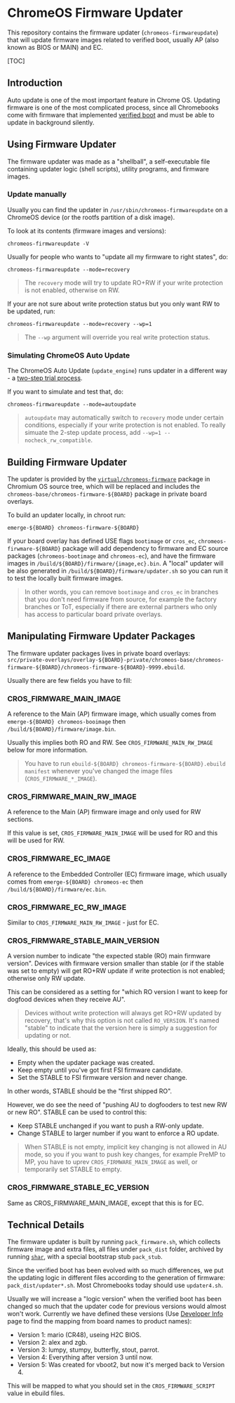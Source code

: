 # ChromeOS Firmware Updater

This repository contains the firmware updater (`chromeos-firmwareupdate`) that
will update firmware images related to verified boot, usually AP (also known as
BIOS or MAIN) and EC.

[TOC]

## Introduction
Auto update is one of the most important feature in Chrome OS. Updating
firmware is one of the most complicated process, since all Chromebooks come
with firmware that implemented [verified
boot](https://www.chromium.org/chromium-os/chromiumos-design-docs/verified-boot)
and must be able to update in background silently.

## Using Firmware Updater

The firmware updater was made as a "shellball", a self-executable file
containing updater logic (shell scripts), utility programs, and firmware images.

### Update manually

Usually you can find the updater in `/usr/sbin/chromeos-firmwareupdate`
on a ChromeOS device (or the rootfs partition of a disk image).

To look at its contents (firmware images and versions):

    chromeos-firmwareupdate -V

Usually for people who wants to "update all my firmware to right states", do:

    chromeos-firmwareupdate --mode=recovery

> The `recovery` mode will try to update RO+RW if your write protection
> is not enabled, otherwise on RW.

If your are not sure about write protection status but you only want RW to be
updated, run:

    chromeos-firmwareupdate --mode=recovery --wp=1

> The `--wp` argument will override you real write protection status.

### Simulating ChromeOS Auto Update

The ChromeOS Auto Update (`update_engine`) runs updater in a different way - a
[two-step trial process](https://www.chromium.org/chromium-os/chromiumos-design-docs/firmware-boot-and-recovery).

If you want to simulate and test that, do:

    chromeos-firmwareupdate --mode=autoupdate

> `autoupdate` may automatically switch to `recovery` mode under certain
> conditions, especially if your write protection is not enabled. To really
> simuate the 2-step update process, add `--wp=1 --nocheck_rw_compatible`.

## Building Firmware Updater

The updater is provided by the
[`virtual/chromeos-firmware`](https://chromium.googlesource.com/chromiumos/overlays/chromiumos-overlay/+/master/virtual/chromeos-firmware)
package in Chromium OS source tree, which will be replaced and includes the
`chromeos-base/chromeos-firmware-${BOARD}` package in private board overlays.

To build an updater locally, in chroot run:

    emerge-${BOARD} chromeos-firmware-${BOARD}

If your board overlay has defined USE flags `bootimage` or `cros_ec`,
`chromeos-firwmare-${BOARD}` package will add dependency to firmware and EC
source packages (`chromeos-bootimage` and `chromeos-ec`), and have the firmware
images in `/build/${BOARD}/firmware/{image,ec}.bin`. A "local" updater will be
also generated in `/build/${BOARD}/firmware/updater.sh` so you can run it to
test the locally built firmware images.

> In other words, you can remove `bootimage` and `cros_ec` in branches that you
> don't need firmware from source, for example the factory branches or ToT,
> especially if there are external partners who only has access to particular
> board private overlays.

## Manipulating Firmware Updater Packages

The firmware updater packages lives in private board overlays:
`src/private-overlays/overlay-${BOARD}-private/chromeos-base/chromeos-firmware-${BOARD}/chromeos-firmware-${BOARD}-9999.ebuild`.

Usually there are few fields you have to fill:

### CROS_FIRMWARE_MAIN_IMAGE
A reference to the Main (AP) firmware image, which usually comes from
`emerge-${BOARD} chromeos-booimage` then `/build/${BOARD}/firmware/image.bin`.

Usually this implies both RO and RW. See `CROS_FIRMWARE_MAIN_RW_IMAGE` below for
more information.

> You have to run `ebuild-${BOARD} chromeos-firmware-${BOARD}.ebuild manifest`
> whenever you've changed the image files (`CROS_FIRMWARE_*_IMAGE`).

### CROS_FIRMWARE_MAIN_RW_IMAGE
A reference to the Main (AP) firmware image and only used for RW sections.

If this value is set, `CROS_FIRMWARE_MAIN_IMAGE` will be used for RO and this
will be used for RW.

### CROS_FIRMWARE_EC_IMAGE
A reference to the Embedded Controller (EC) firmware image, which usually comes
from `emerge-${BOARD} chromeos-ec` then `/build/${BOARD}/firmware/ec.bin`.

### CROS_FIRMWARE_EC_RW_IMAGE
Similar to `CROS_FIRMWARE_MAIN_RW_IMAGE` - just for EC.

### CROS_FIRMWARE_STABLE_MAIN_VERSION
A version number to indicate "the expected stable (RO) main firmware version".
Devices with firmware version smaller than stable (or if the stable was set to
empty) will get RO+RW update if write protection is not enabled; otherwise only
RW update.

This can be considered as a setting for "which RO version I want to keep for
dogfood devices when they receive AU".

> Devices without write protection will always get RO+RW updated by recovery,
> that's why this option is not called `RO_VERSION`. It's named "stable" to
> indicate that the version here is simply a suggestion for updating or not.

Ideally, this should be used as:
 - Empty when the updater package was created.
 - Keep empty until you've got first FSI firmware candidate.
 - Set the STABLE to FSI firmware version and never change.

In other words, STABLE should be the "first shipped RO".

However, we do see the need of "pushing AU to dogfooders to test new RW or new
RO". STABLE can be used to control this:
 - Keep STABLE unchanged if you want to push a RW-only update.
 - Change STABLE to larger number if you want to enforce a RO update.

> When STABLE is not empty, implicit key changing is not allowed in AU mode, so
> you if you want to push key changes, for example PreMP to MP, you have to
> uprev `CROS_FIRMWARE_MAIN_IMAGE` as well, or temporarily set STABLE to empty.

### CROS_FIRMWARE_STABLE_EC_VERSION
Same as CROS_FIRMWARE_MAIN_IMAGE, except that this is for EC.

## Technical Details
The firmware updater is built by running `pack_firmware.sh`, which collects
firmware image and extra files, all files under `pack_dist` folder, archived by
running [`shar`](https://www.gnu.org/software/sharutils/), with a special
bootstrap stub `pack_stub`.

Since the verified boot has been evolved with so much differences, we put the
updating logic in different files according to the generation of firmware:
`pack_dist/updater*.sh`. Most Chromebooks today should use `updater4.sh`.

Usually we will increase a "logic version" when the verified boot has been
changed so much that the updater code for previous versions would almost won't
work. Currently we have defined these versions
(Use [Developer Info](https://www.chromium.org/chromium-os/developer-information-for-chrome-os-devices)
 page to find the mapping from board names to product names):

 - Version 1: mario (CR48), useing H2C BIOS.
 - Version 2: alex and zgb.
 - Version 3: lumpy, stumpy, butterfly, stout, parrot.
 - Version 4: Everything after version 3 until now.
 - Version 5: Was created for vboot2, but now it's merged back to Version 4.

This will be mapped to what you should set in the `CROS_FIRMWARE_SCRIPT` value
in ebuild files.
